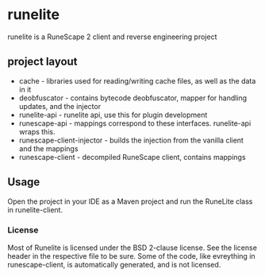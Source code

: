 # runelite

runelite is a RuneScape 2 client and reverse engineering project

## project layout

- cache - libraries used for reading/writing cache files, as well as the data in it
- deobfuscator - contains bytecode deobfuscator, mapper for handling updates, and the injector
- runelite-api - runelite api, use this for plugin development
- runescape-api - mappings correspond to these interfaces. runelite-api wraps this.
- runescape-client-injector - builds the injection from the vanilla client and the mappings
- runescape-client - decompiled RuneScape client, contains mappings

## Usage

Open the project in your IDE as a Maven project and run the RuneLite class in runelite-client.

### License

Most of Runelite is licensed under the BSD 2-clause license. See the license header in the respective file to be sure.
Some of the code, like evreything in runescape-client, is automatically generated, and is not licensed.
